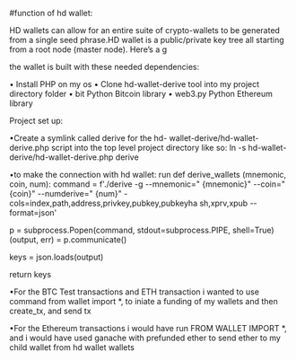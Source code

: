 #function of hd wallet:

HD wallets can allow for an entire suite of crypto-wallets to be generated from a single seed phrase.HD wallet is a public/private key tree all starting from a root node (master node). Here’s a g


 the wallet is built with these needed dependencies:
 
• Install PHP on my os
• Clone hd-wallet-derive tool into my project 
  directory folder 
• bit Python Bitcoin library
• web3.py Python Ethereum library

 Project set up:
 
•Create a symlink called derive for the hd-
 wallet-derive/hd-wallet-derive.php script 
 into the top level project directory like so:
 ln -s hd-wallet-derive/hd-wallet-derive.php 
 derive
 
•to make the connection with hd wallet:
 run def derive_wallets (mnemonic, coin, num):
 command = f'./derive -g --mnemonic="
 {mnemonic}" --coin="{coin}" --numderive="
 {num}" -  
cols=index,path,address,privkey,pubkey,pubkeyha
 sh,xprv,xpub --format=json'

p = subprocess.Popen(command, stdout=subprocess.PIPE, shell=True)
(output, err) = p.communicate()

keys = json.loads(output)

return keys


•For the BTC Test transactions and ETH 
 transaction  i wanted to use command from 
 wallet import *, to iniate a funding of my
 wallets and then  create_tx, and send tx


•For the Ethereum transactions i would have run 
 FROM WALLET IMPORT *, and i would have 
 used ganache with prefunded ether to send
 ether  to my child wallet from hd wallet 
 wallets



